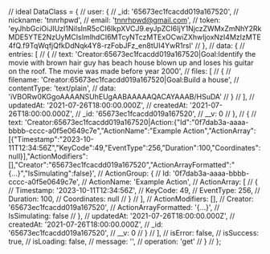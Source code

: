 // ideal DataClass = { 
//     user: { 
//         _id: '65673ec1fcacdd019a167520', 
//         nickname: 'tnnrhpwd', 
//         email: 'tnnrhpwd@gmail.com', 
//         token: 'eyJhbGciOiJIUzI1NiIsInR5cCI6IkpXVCJ9.eyJpZCI6IjY1NjczZWMxZmNhY2RkMDE5YTE2NzUyMCIsImlhdCI6MTcyNTczMTExOCwiZXhwIjoxNzI4MzIzMTE4fQ.f9TqWqfjQfkDdNqk4Y8-rzFobJFz_en8tUI4YwR1rsI' 
//     }, 
//     data: { 
//         entries: [ 
//             { 
//                 text: 'Creator:65673ec1fcacdd019a167520|Goal:Identify the movie with brown hair guy has beach house blown up and loses his guitar on the roof. The movie was made before year 2000', 
//                 files: [ 
//                     { 
//                         filename: 'Creator:65673ec1fcacdd019a167520|Goal:Build a house', 
//                         contentType: 'text/plain', 
//                         data: 'iVBORw0KGgoAAAANSUhEUgAABAAAAAQACAYAAAB/HSuDA' 
//                     } 
//                 ], 
//                 updatedAt: '2021-07-26T18:00:00.000Z', 
//                 createdAt: '2021-07-26T18:00:00.000Z', 
//                 _id: '65673ec1fcacdd019a167520', 
//                 __v: 0 
//             }, 
//             { 
//                 text: 'Creator:65673ec1fcacdd019a167520|Action:{"Id":"0f7dab3a-aaaa-bbbb-cccc-a0f5e0649c7e","ActionName":"Example Action","ActionArray":[{"Timestamp":"2023-10-11T12:34:56Z","KeyCode":49,"EventType":256,"Duration":100,"Coordinates":null}],"ActionModifiers":[],"Creator":"65673ec1fcacdd019a167520","ActionArrayFormatted":"{...}","IsSimulating":false}', 
//                 ActionGroup: {
//                     Id: '0f7dab3a-aaaa-bbbb-cccc-a0f5e0649c7e',
//                     ActionName: 'Example Action',
//                     ActionArray: [
//                         {    
//                             Timestamp: '2023-10-11T12:34:56Z',
//                             KeyCode: 49,
//                             EventType: 256,
//                             Duration: 100,
//                             Coordinates: null
//                         }
//                     ],
//                     ActionModifiers: [],
//                     Creator: '65673ec1fcacdd019a167520',
//                     ActionArrayFormatted: '{...}',
//                     IsSimulating: false
//                 },
//                 updatedAt: '2021-07-26T18:00:00.000Z', 
//                 createdAt: '2021-07-26T18:00:00.000Z', 
//                 _id: '65673ec1fcacdd019a167520', 
//                 __v: 0 
//             } 
//         ], 
//         isError: false, 
//         isSuccess: true, 
//         isLoading: false, 
//         message: '', 
//         operation: 'get'
//     } 
// };